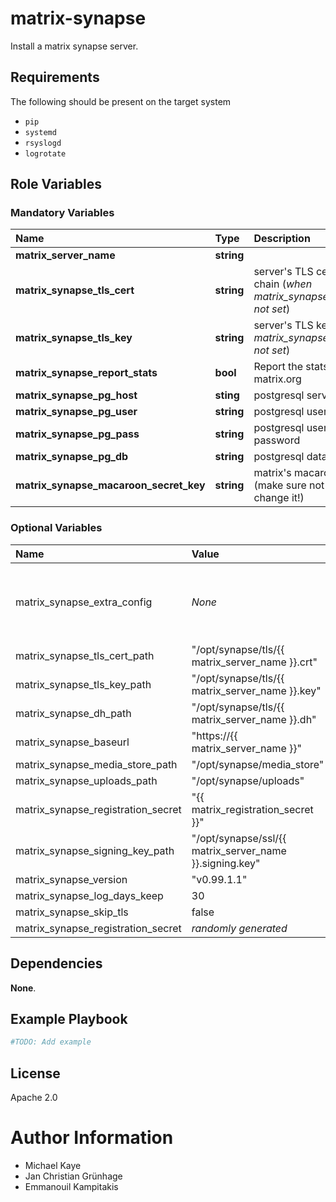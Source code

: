 # matrix-synapse

Install a matrix synapse server.

## Requirements

The following should be present on the target system
* `pip`
* `systemd`
* `rsyslogd`
* `logrotate`

## Role Variables

### Mandatory Variables

| Name | Type | Description |
| :--- | :--- | :--- |
| **matrix_server_name** | __string__ | |
| **matrix_synapse_tls_cert** | __string__ | server's TLS certificate chain (_when matrix_synapse_skip_tls not set_)|
| **matrix_synapse_tls_key** | __string__ | server's TLS key (_when matrix_synapse_skip_tls not set_)|
| **matrix_synapse_report_stats** | __bool__ | Report the stats to matrix.org |
| **matrix_synapse_pg_host** | __sting__ | postgresql server |
| **matrix_synapse_pg_user** | __string__ | postgresql user |
| **matrix_synapse_pg_pass** | __string__ | postgresql user's password |
| **matrix_synapse_pg_db** | __string__ | postgresql database |
| **matrix_synapse_macaroon_secret_key** | __string__ | matrix's macaroon key (make sure not to change it!) |

### Optional Variables

| Name | Value | Description |
| :--- | :--- | :---  |
| matrix_synapse_extra_config | _None_ | configuration parameters as given in the [synapse configuration file](https://github.com/matrix-org/synapse/tree/master/docs) | 
| matrix_synapse_tls_cert_path  | "/opt/synapse/tls/{{ matrix_server_name }}.crt" |
| matrix_synapse_tls_key_path | "/opt/synapse/tls/{{ matrix_server_name }}.key" |
| matrix_synapse_dh_path | "/opt/synapse/tls/{{ matrix_server_name }}.dh" |
| matrix_synapse_baseurl | "https://{{ matrix_server_name }}" |
| matrix_synapse_media_store_path | "/opt/synapse/media_store" |
| matrix_synapse_uploads_path | "/opt/synapse/uploads" |
| matrix_synapse_registration_secret | "{{ matrix_registration_secret }}" |
| matrix_synapse_signing_key_path | "/opt/synapse/ssl/{{ matrix_server_name }}.signing.key" |
| matrix_synapse_version | "v0.99.1.1" |
| matrix_synapse_log_days_keep | 30 |
| matrix_synapse_skip_tls | false |
| matrix_synapse_registration_secret | _randomly generated_ |

## Dependencies

__None__.

## Example Playbook

```yaml
#TODO: Add example
```

## License

Apache 2.0

# Author Information

* Michael Kaye
* Jan Christian Grünhage
* Emmanouil Kampitakis

